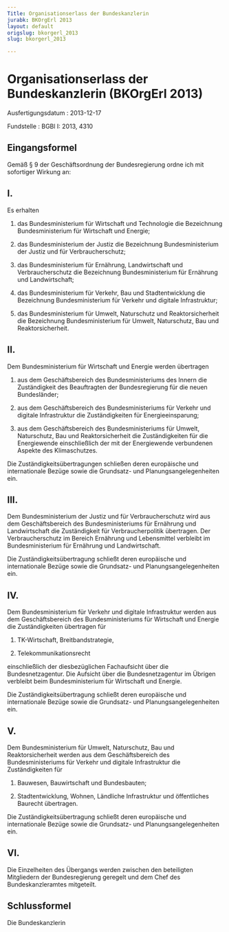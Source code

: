 ```yaml
---
Title: Organisationserlass der Bundeskanzlerin
jurabk: BKOrgErl 2013
layout: default
origslug: bkorgerl_2013
slug: bkorgerl_2013

---
```


# Organisationserlass der Bundeskanzlerin (BKOrgErl 2013)

Ausfertigungsdatum
:   2013-12-17

Fundstelle
:   BGBl I: 2013, 4310


## Eingangsformel

Gemäß § 9 der Geschäftsordnung der Bundesregierung ordne ich mit
sofortiger Wirkung an:


## I.

Es erhalten

1.  das Bundesministerium für Wirtschaft und Technologie die Bezeichnung
    Bundesministerium für Wirtschaft und Energie;


2.  das Bundesministerium der Justiz die Bezeichnung Bundesministerium der
    Justiz und für Verbraucherschutz;


3.  das Bundesministerium für Ernährung, Landwirtschaft und
    Verbraucherschutz die Bezeichnung Bundesministerium für Ernährung und
    Landwirtschaft;


4.  das Bundesministerium für Verkehr, Bau und Stadtentwicklung die
    Bezeichnung Bundesministerium für Verkehr und digitale Infrastruktur;


5.  das Bundesministerium für Umwelt, Naturschutz und Reaktorsicherheit
    die Bezeichnung Bundesministerium für Umwelt, Naturschutz, Bau und
    Reaktorsicherheit.





## II.

Dem Bundesministerium für Wirtschaft und Energie werden übertragen

1.  aus dem Geschäftsbereich des Bundesministeriums des Innern die
    Zuständigkeit des Beauftragten der Bundesregierung für die neuen
    Bundesländer;


2.  aus dem Geschäftsbereich des Bundesministeriums für Verkehr und
    digitale Infrastruktur die Zuständigkeiten für Energieeinsparung;


3.  aus dem Geschäftsbereich des Bundesministeriums für Umwelt,
    Naturschutz, Bau und Reaktorsicherheit die Zuständigkeiten für die
    Energiewende einschließlich der mit der Energiewende verbundenen
    Aspekte des Klimaschutzes.




Die Zuständigkeitsübertragungen schließen deren europäische und
internationale Bezüge sowie die Grundsatz- und Planungsangelegenheiten
ein.


## III.

Dem Bundesministerium der Justiz und für Verbraucherschutz wird aus
dem Geschäftsbereich des Bundesministeriums für Ernährung und
Landwirtschaft die Zuständigkeit für Verbraucherpolitik übertragen.
Der Verbraucherschutz im Bereich Ernährung und Lebensmittel verbleibt
im Bundesministerium für Ernährung und Landwirtschaft.

Die Zuständigkeitsübertragung schließt deren europäische und
internationale Bezüge sowie die Grundsatz- und Planungsangelegenheiten
ein.


## IV.

Dem Bundesministerium für Verkehr und digitale Infrastruktur werden
aus dem Geschäftsbereich des Bundesministeriums für Wirtschaft und
Energie die Zuständigkeiten übertragen für

1.  TK-Wirtschaft, Breitbandstrategie,


2.  Telekommunikationsrecht



einschließlich der diesbezüglichen Fachaufsicht über die
Bundesnetzagentur. Die Aufsicht über die Bundesnetzagentur im Übrigen
verbleibt beim Bundesministerium für Wirtschaft und Energie.

Die Zuständigkeitsübertragung schließt deren europäische und
internationale Bezüge sowie die Grundsatz- und Planungsangelegenheiten
ein.


## V.

Dem Bundesministerium für Umwelt, Naturschutz, Bau und
Reaktorsicherheit werden aus dem Geschäftsbereich des
Bundesministeriums für Verkehr und digitale Infrastruktur die
Zuständigkeiten für

1.  Bauwesen, Bauwirtschaft und Bundesbauten;


2.  Stadtentwicklung, Wohnen, Ländliche Infrastruktur und öffentliches
    Baurecht übertragen.




Die Zuständigkeitsübertragung schließt deren europäische und
internationale Bezüge sowie die Grundsatz- und Planungsangelegenheiten
ein.


## VI.

Die Einzelheiten des Übergangs werden zwischen den beteiligten
Mitgliedern der Bundesregierung geregelt und dem Chef des
Bundeskanzleramtes mitgeteilt.


## Schlussformel

Die Bundeskanzlerin

